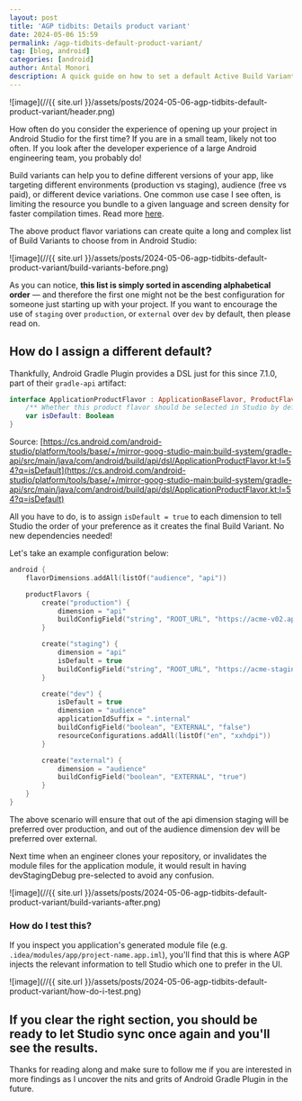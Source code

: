 ```yaml
---
layout: post
title: 'AGP tidbits: Details product variant'
date: 2024-05-06 15:59
permalink: /agp-tidbits-default-product-variant/
tag: [blog, android]
categories: [android]
author: Antal Monori
description: A quick guide on how to set a default Active Build Variant in Android Studio 
---
```


![image](//{{ site.url }}/assets/posts/2024-05-06-agp-tidbits-default-product-variant/header.png)

How often do you consider the experience of opening up your project in Android Studio for the first time? If you are in a small team, likely not too often. If you look after the developer experience of a large Android engineering team, you probably do!


Build variants can help you to define different versions of your app, like targeting different environments (production vs staging), audience (free vs paid), or different device variations. One common use case I see often, is limiting the resource you bundle to a given language and screen density for faster compilation times. Read more [here](https://developer.android.com/studio/build/build-variants).


The above product flavor variations can create quite a long and complex list of Build Variants to choose from in Android Studio:

![image](//{{ site.url }}/assets/posts/2024-05-06-agp-tidbits-default-product-variant/build-variants-before.png)

As you can notice, **this list is simply sorted in ascending alphabetical order** — and therefore the first one might not be the best configuration for someone just starting up with your project. If you want to encourage the use of `staging` over `production`, or `external` over `dev` by default, then please read on.

## How do I assign a different default?


Thankfully, Android Gradle Plugin provides a DSL just for this since 7.1.0, part of their `gradle-api` artifact:

```kotlin
interface ApplicationProductFlavor : ApplicationBaseFlavor, ProductFlavor {
    /** Whether this product flavor should be selected in Studio by default  */
    var isDefault: Boolean
}
```


Source: [https://cs.android.com/android-studio/platform/tools/base/+/mirror-goog-studio-main:build-system/gradle-api/src/main/java/com/android/build/api/dsl/ApplicationProductFlavor.kt;l=54?q=isDefault](https://cs.android.com/android-studio/platform/tools/base/+/mirror-goog-studio-main:build-system/gradle-api/src/main/java/com/android/build/api/dsl/ApplicationProductFlavor.kt;l=54?q=isDefault)

All you have to do, is to assign `isDefault = true` to each dimension to tell Studio the order of your preference as it creates the final Build Variant. No new dependencies needed!

Let's take an example configuration below:

```kotlin
android {
    flavorDimensions.addAll(listOf("audience", "api"))

    productFlavors {
        create("production") {
            dimension = "api"
            buildConfigField("string", "ROOT_URL", "https://acme-v02.api.letsencrypt.org")
        }

        create("staging") {
            dimension = "api"
            isDefault = true
            buildConfigField("string", "ROOT_URL", "https://acme-staging-v02.api.letsencrypt.org")
        }

        create("dev") {
            isDefault = true
            dimension = "audience"
            applicationIdSuffix = ".internal"
            buildConfigField("boolean", "EXTERNAL", "false")
            resourceConfigurations.addAll(listOf("en", "xxhdpi"))
        }

        create("external") {
            dimension = "audience"
            buildConfigField("boolean", "EXTERNAL", "true")
        }
    }
}
```


The above scenario will ensure that out of the api dimension staging will be preferred over production, and out of the audience dimension dev will be preferred over external.

Next time when an engineer clones your repository, or invalidates the module files for the application module, it would result in having devStagingDebug pre-selected to avoid any confusion.

![image](//{{ site.url }}/assets/posts/2024-05-06-agp-tidbits-default-product-variant/build-variants-after.png)

### How do I test this?

If you inspect you application's generated module file (e.g. `.idea/modules/app/project-name.app.iml`), you'll find that this is where AGP injects the relevant information to tell Studio which one to prefer in the UI.

![image](//{{ site.url }}/assets/posts/2024-05-06-agp-tidbits-default-product-variant/how-do-i-test.png)

If you clear the right section, you should be ready to let Studio sync once again and you'll see the results.
----

Thanks for reading along and make sure to follow me if you are interested in more findings as I uncover the nits and grits of Android Gradle Plugin in the future.
